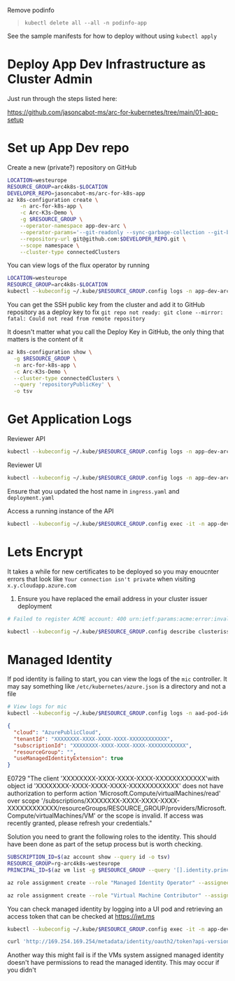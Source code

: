 Remove podinfo

> `kubectl delete all --all -n podinfo-app`

See the sample manifests for how to deploy without using `kubectl apply`

# Deploy App Dev Infrastructure as Cluster Admin

Just run through the steps listed here:

https://github.com/jasoncabot-ms/arc-for-kubernetes/tree/main/01-app-setup

# Set up App Dev repo

Create a new (private?) repository on GitHub

```bash
LOCATION=westeurope
RESOURCE_GROUP=arc4k8s-$LOCATION
DEVELOPER_REPO=jasoncabot-ms/arc-for-k8s-app
az k8s-configuration create \
    -n arc-for-k8s-app \
    -c Arc-K3s-Demo \
    -g $RESOURCE_GROUP \
    --operator-namespace app-dev-arc \
    --operator-params='--git-readonly --sync-garbage-collection --git-branch=main' \
    --repository-url git@github.com:$DEVELOPER_REPO.git \
    --scope namespace \
    --cluster-type connectedClusters
```

You can view logs of the flux operator by running

```bash
LOCATION=westeurope
RESOURCE_GROUP=arc4k8s-$LOCATION
kubectl --kubeconfig ~/.kube/$RESOURCE_GROUP.config logs -n app-dev-arc -linstanceName=arc-for-k8s-app
```

You can get the SSH public key from the cluster and add it to GitHub repository as a deploy key to fix `git repo not ready: git clone --mirror: fatal: Could not read from remote repository`

It doesn't matter what you call the Deploy Key in GitHub, the only thing that matters is the content of it

```bash
az k8s-configuration show \
  -g $RESOURCE_GROUP \
  -n arc-for-k8s-app \
  -c Arc-K3s-Demo \
  --cluster-type connectedClusters \
  --query 'repositoryPublicKey' \
  -o tsv
```

# Get Application Logs

Reviewer API

```bash
kubectl --kubeconfig ~/.kube/$RESOURCE_GROUP.config logs -n app-dev-arc -lapp=reviewer-api --tail=-1
```

Reviewer UI

```bash
kubectl --kubeconfig ~/.kube/$RESOURCE_GROUP.config logs -n app-dev-arc -lapp=reviewer-ui --tail=-1
```

Ensure that you updated the host name in `ingress.yaml` and `deployment.yaml`

Access a running instance of the API

```bash
kubectl --kubeconfig ~/.kube/$RESOURCE_GROUP.config exec -it -n app-dev-arc reviewer-api-XXXXXXXX-YYYYY -- /bin/bash
```

# Lets Encrypt

It takes a while for new certificates to be deployed so you may enoucnter errors that look like `Your connection isn't private` when visiting `x.y.cloudapp.azure.com`

1. Ensure you have replaced the email address in your cluster issuer deployment

```bash
# Failed to register ACME account: 400 urn:ietf:params:acme:error:invalidEmail: Error creating new account :: "replace_with_your_email_address" is not a valid e-mail address#

kubectl --kubeconfig ~/.kube/$RESOURCE_GROUP.config describe clusterissuer
```

# Managed Identity

If pod identity is failing to start, you can view the logs of the `mic` controller. It may say something like `/etc/kubernetes/azure.json` is a directory and not a file

```bash
# View logs for mic
kubectl --kubeconfig ~/.kube/$RESOURCE_GROUP.config logs -n aad-pod-identity -lapp=mic
```

```json
{
  "cloud": "AzurePublicCloud",
  "tenantId": "XXXXXXXX-XXXX-XXXX-XXXX-XXXXXXXXXXXX",
  "subscriptionId": "XXXXXXXX-XXXX-XXXX-XXXX-XXXXXXXXXXXX",
  "resourceGroup": "",
  "useManagedIdentityExtension": true
}
```

E0729 "The client 'XXXXXXXX-XXXX-XXXX-XXXX-XXXXXXXXXXXX'with object id 'XXXXXXXX-XXXX-XXXX-XXXX-XXXXXXXXXXXX' does not have authorization to perform action 'Microsoft.Compute/virtualMachines/read' over scope '/subscriptions/XXXXXXXX-XXXX-XXXX-XXXX-XXXXXXXXXXXX/resourceGroups/RESOURCE_GROUP/providers/Microsoft.Compute/virtualMachines/VM' or the scope is invalid. If access was recently granted, please refresh your credentials."

Solution you need to grant the following roles to the identity. This should have been done as part of the setup process but is worth checking.

```bash
SUBSCRIPTION_ID=$(az account show --query id -o tsv)
RESOURCE_GROUP=rg-arc4k8s-westeurope
PRINCIPAL_ID=$(az vm list -g $RESOURCE_GROUP --query '[].identity.principalId' -o tsv)

az role assignment create --role "Managed Identity Operator" --assignee-object-id $PRINCIPAL_ID --scope /subscriptions/$SUBSCRIPTION_ID/resourceGroups/$RESOURCE_GROUP

az role assignment create --role "Virtual Machine Contributor" --assignee-object-id $PRINCIPAL_ID --scope /subscriptions/$SUBSCRIPTION_ID/resourceGroups/$RESOURCE_GROUP

```

You can check managed identity by logging into a UI pod and retrieving an access token that can be checked at https://jwt.ms

```bash
kubectl --kubeconfig ~/.kube/$RESOURCE_GROUP.config exec -it -n app-dev-arc reviewer-ui-XXXXXXXX-YYYYY -- /bin/bash

curl 'http://169.254.169.254/metadata/identity/oauth2/token?api-version=2018-02-01&resource=https%3A%2F%2Fmanagement.azure.com%2F' -H Metadata:true -s
```

Another way this might fail is if the VMs system assigned managed identity doesn't have permissions to read the managed identity. This may occur if you didn't 
